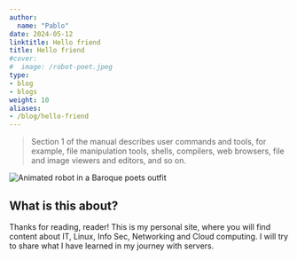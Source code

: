 ```yaml
---
author:
  name: "Pablo"
date: 2024-05-12
linktitle: Hello friend
title: Hello friend
#cover:
#  image: /robot-poet.jpeg
type:
- blog
- blogs
weight: 10
aliases:
- /blog/hello-friend
---
```


> Section 1 of the manual describes user commands and tools, for
>       example, file manipulation tools, shells, compilers, web
>       browsers, file and image viewers and editors, and so on.

![Animated robot in a Baroque poets outfit](/media/blog/2024/05/12_hello-friend/robot-poet.jpeg)

## What is this about?

Thanks for reading, reader! This is my personal site, where you will find content about IT, Linux, Info Sec, Networking and Cloud computing. I will try to share what I have learned in my journey with servers.


